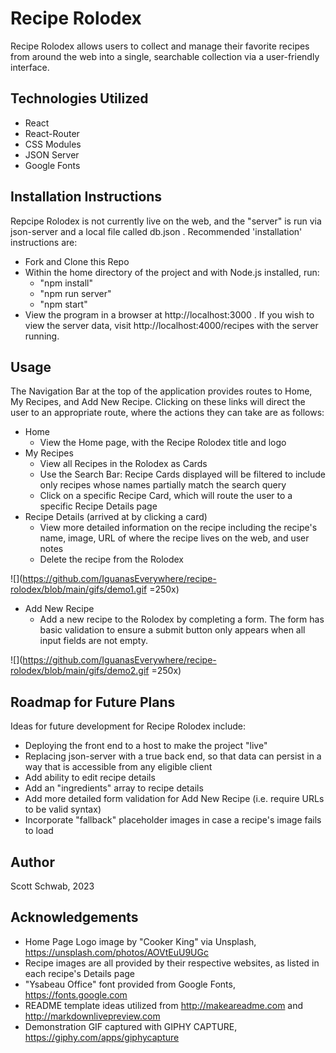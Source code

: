 # Recipe Rolodex

Recipe Rolodex allows users to collect and manage their favorite recipes from around the web into a single, searchable collection via a user-friendly interface.

## Technologies Utilized

* React
* React-Router
* CSS Modules
* JSON Server
* Google Fonts

## Installation Instructions

Repcipe Rolodex is not currently live on the web, and the "server" is run via json-server and a local file called db.json . Recommended 'installation' instructions are:
* Fork and Clone this Repo
* Within the home directory of the project and with Node.js installed, run:
  - "npm install"
  - "npm run server"
  - "npm start"
* View the program in a browser at http://localhost:3000 . If you wish to view the server data, visit http://localhost:4000/recipes with the server running.

## Usage

The Navigation Bar at the top of the application provides routes to Home, My Recipes, and Add New Recipe. Clicking on these links will direct the user to an appropriate route, where the actions they can take are as follows:
* Home
  - View the Home page, with the Recipe Rolodex title and logo
* My Recipes
  - View all Recipes in the Rolodex as Cards
  - Use the Search Bar: Recipe Cards displayed will be filtered to include only recipes whose names partially match the search query
  - Click on a specific Recipe Card, which will route the user to a specific Recipe Details page
* Recipe Details (arrived at by clicking a card)
  - View more detailed information on the recipe including the recipe's name, image, URL of where the recipe lives on the web, and user notes
  - Delete the recipe from the Rolodex

![](https://github.com/IguanasEverywhere/recipe-rolodex/blob/main/gifs/demo1.gif =250x)

* Add New Recipe
  - Add a new recipe to the Rolodex by completing a form. The form has basic validation to ensure a submit button only appears when all input fields are not empty.

![](https://github.com/IguanasEverywhere/recipe-rolodex/blob/main/gifs/demo2.gif =250x)

## Roadmap for Future Plans

Ideas for future development for Recipe Rolodex include:
* Deploying the front end to a host to make the project "live"
* Replacing json-server with a true back end, so that data can persist in a way that is accessible from any eligible client
* Add ability to edit recipe details
* Add an "ingredients" array to recipe details
* Add more detailed form validation for Add New Recipe (i.e. require URLs to be valid syntax)
* Incorporate "fallback" placeholder images in case a recipe's image fails to load

## Author
Scott Schwab, 2023

## Acknowledgements
* Home Page Logo image by "Cooker King" via Unsplash, https://unsplash.com/photos/AOVtEuU9UGc
* Recipe images are all provided by their respective websites, as listed in each recipe's Details page
* "Ysabeau Office" font provided from Google Fonts, https://fonts.google.com
* README template ideas utilized from http://makeareadme.com and http://markdownlivepreview.com
* Demonstration GIF captured with GIPHY CAPTURE, https://giphy.com/apps/giphycapture
